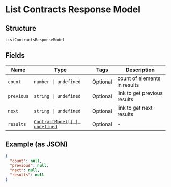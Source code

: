 
# List Contracts Response Model

## Structure

`ListContractsResponseModel`

## Fields

| Name | Type | Tags | Description |
|  --- | --- | --- | --- |
| `count` | `number \| undefined` | Optional | count of elements in results |
| `previous` | `string \| undefined` | Optional | link to get previous results |
| `next` | `string \| undefined` | Optional | link to get next results |
| `results` | [`ContractModel[] \| undefined`](../../doc/models/contract-model.md) | Optional | - |

## Example (as JSON)

```json
{
  "count": null,
  "previous": null,
  "next": null,
  "results": null
}
```

